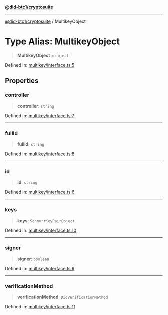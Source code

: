 [**@did-btc1/cryptosuite**](../README.md)

***

[@did-btc1/cryptosuite](../globals.md) / MultikeyObject

# Type Alias: MultikeyObject

> **MultikeyObject** = `object`

Defined in: [multikey/interface.ts:5](https://github.com/dcdpr/did-btc1-js/blob/4ab6f9915d95beed9bc633644c9db1539395f512/packages/cryptosuite/src/multikey/interface.ts#L5)

## Properties

### controller

> **controller**: `string`

Defined in: [multikey/interface.ts:7](https://github.com/dcdpr/did-btc1-js/blob/4ab6f9915d95beed9bc633644c9db1539395f512/packages/cryptosuite/src/multikey/interface.ts#L7)

***

### fullId

> **fullId**: `string`

Defined in: [multikey/interface.ts:8](https://github.com/dcdpr/did-btc1-js/blob/4ab6f9915d95beed9bc633644c9db1539395f512/packages/cryptosuite/src/multikey/interface.ts#L8)

***

### id

> **id**: `string`

Defined in: [multikey/interface.ts:6](https://github.com/dcdpr/did-btc1-js/blob/4ab6f9915d95beed9bc633644c9db1539395f512/packages/cryptosuite/src/multikey/interface.ts#L6)

***

### keys

> **keys**: `SchnorrKeyPairObject`

Defined in: [multikey/interface.ts:10](https://github.com/dcdpr/did-btc1-js/blob/4ab6f9915d95beed9bc633644c9db1539395f512/packages/cryptosuite/src/multikey/interface.ts#L10)

***

### signer

> **signer**: `boolean`

Defined in: [multikey/interface.ts:9](https://github.com/dcdpr/did-btc1-js/blob/4ab6f9915d95beed9bc633644c9db1539395f512/packages/cryptosuite/src/multikey/interface.ts#L9)

***

### verificationMethod

> **verificationMethod**: `DidVerificationMethod`

Defined in: [multikey/interface.ts:11](https://github.com/dcdpr/did-btc1-js/blob/4ab6f9915d95beed9bc633644c9db1539395f512/packages/cryptosuite/src/multikey/interface.ts#L11)
